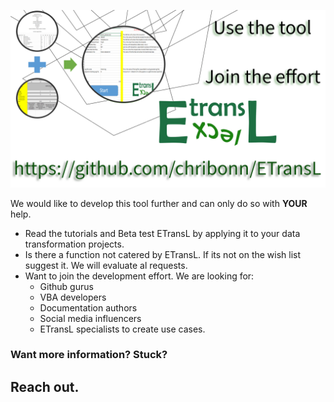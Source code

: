 ![Image](./Images/ETransL_Promo.png)

We would like to develop this tool further and can only do so with **YOUR** help.

+ Read the tutorials and Beta test ETransL by applying it to your data transformation projects. 
+ Is there a function not catered by ETransL. If its not on the wish list suggest it. We will evaluate al requests.
+ Want to join the development effort. We are looking for:
  + Github gurus
  + VBA developers
  + Documentation authors
  + Social media influencers
  + ETransL specialists to create use cases.

### Want more information? Stuck? 
## Reach out.

